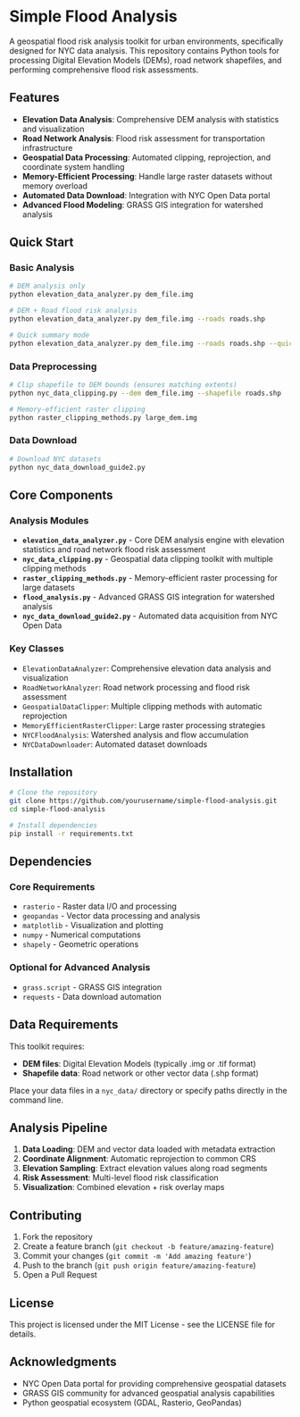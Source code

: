 # Simple Flood Analysis

A geospatial flood risk analysis toolkit for urban environments, specifically designed for NYC data analysis. This repository contains Python tools for processing Digital Elevation Models (DEMs), road network shapefiles, and performing comprehensive flood risk assessments.

## Features

- **Elevation Data Analysis**: Comprehensive DEM analysis with statistics and visualization
- **Road Network Analysis**: Flood risk assessment for transportation infrastructure
- **Geospatial Data Processing**: Automated clipping, reprojection, and coordinate system handling
- **Memory-Efficient Processing**: Handle large raster datasets without memory overload
- **Automated Data Download**: Integration with NYC Open Data portal
- **Advanced Flood Modeling**: GRASS GIS integration for watershed analysis

## Quick Start

### Basic Analysis

```bash
# DEM analysis only
python elevation_data_analyzer.py dem_file.img

# DEM + Road flood risk analysis
python elevation_data_analyzer.py dem_file.img --roads roads.shp

# Quick summary mode
python elevation_data_analyzer.py dem_file.img --roads roads.shp --quick
```

### Data Preprocessing

```bash
# Clip shapefile to DEM bounds (ensures matching extents)
python nyc_data_clipping.py --dem dem_file.img --shapefile roads.shp

# Memory-efficient raster clipping
python raster_clipping_methods.py large_dem.img
```

### Data Download

```bash
# Download NYC datasets
python nyc_data_download_guide2.py
```

## Core Components

### Analysis Modules

- **`elevation_data_analyzer.py`** - Core DEM analysis engine with elevation statistics and road network flood risk assessment
- **`nyc_data_clipping.py`** - Geospatial data clipping toolkit with multiple clipping methods
- **`raster_clipping_methods.py`** - Memory-efficient raster processing for large datasets
- **`flood_analysis.py`** - Advanced GRASS GIS integration for watershed analysis
- **`nyc_data_download_guide2.py`** - Automated data acquisition from NYC Open Data

### Key Classes

- `ElevationDataAnalyzer`: Comprehensive elevation data analysis and visualization
- `RoadNetworkAnalyzer`: Road network processing and flood risk assessment
- `GeospatialDataClipper`: Multiple clipping methods with automatic reprojection
- `MemoryEfficientRasterClipper`: Large raster processing strategies
- `NYCFloodAnalysis`: Watershed analysis and flow accumulation
- `NYCDataDownloader`: Automated dataset downloads

## Installation

```bash
# Clone the repository
git clone https://github.com/yourusername/simple-flood-analysis.git
cd simple-flood-analysis

# Install dependencies
pip install -r requirements.txt
```

## Dependencies

### Core Requirements
- `rasterio` - Raster data I/O and processing
- `geopandas` - Vector data processing and analysis
- `matplotlib` - Visualization and plotting
- `numpy` - Numerical computations
- `shapely` - Geometric operations

### Optional for Advanced Analysis
- `grass.script` - GRASS GIS integration
- `requests` - Data download automation

## Data Requirements

This toolkit requires:
- **DEM files**: Digital Elevation Models (typically .img or .tif format)
- **Shapefile data**: Road network or other vector data (.shp format)

Place your data files in a `nyc_data/` directory or specify paths directly in the command line.

## Analysis Pipeline

1. **Data Loading**: DEM and vector data loaded with metadata extraction
2. **Coordinate Alignment**: Automatic reprojection to common CRS
3. **Elevation Sampling**: Extract elevation values along road segments
4. **Risk Assessment**: Multi-level flood risk classification
5. **Visualization**: Combined elevation + risk overlay maps

## Contributing

1. Fork the repository
2. Create a feature branch (`git checkout -b feature/amazing-feature`)
3. Commit your changes (`git commit -m 'Add amazing feature'`)
4. Push to the branch (`git push origin feature/amazing-feature`)
5. Open a Pull Request

## License

This project is licensed under the MIT License - see the LICENSE file for details.

## Acknowledgments

- NYC Open Data portal for providing comprehensive geospatial datasets
- GRASS GIS community for advanced geospatial analysis capabilities
- Python geospatial ecosystem (GDAL, Rasterio, GeoPandas)